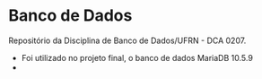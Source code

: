 # Banco de Dados
Repositório da Disciplina de Banco de Dados/UFRN - DCA 0207.
<br>
<ul>
  <li>Foi utilizado no projeto final, o banco de dados MariaDB 10.5.9<li>
</ul>
